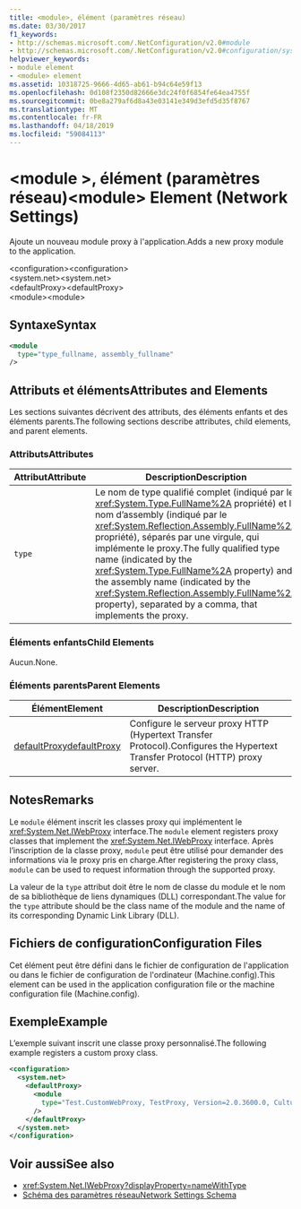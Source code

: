 ```yaml
---
title: <module>, élément (paramètres réseau)
ms.date: 03/30/2017
f1_keywords:
- http://schemas.microsoft.com/.NetConfiguration/v2.0#module
- http://schemas.microsoft.com/.NetConfiguration/v2.0#configuration/system.net/defaultProxy/module
helpviewer_keywords:
- module element
- <module> element
ms.assetid: 10318725-9666-4d65-ab61-b94c64e59f13
ms.openlocfilehash: 0d108f2350d82666e3dc24f0f6854fe64ea4755f
ms.sourcegitcommit: 0be8a279af6d8a43e03141e349d3efd5d35f8767
ms.translationtype: MT
ms.contentlocale: fr-FR
ms.lasthandoff: 04/18/2019
ms.locfileid: "59084113"
---
```

# <a name="module-element-network-settings"></a><span data-ttu-id="b5c9e-102">\<module >, élément (paramètres réseau)</span><span class="sxs-lookup"><span data-stu-id="b5c9e-102">\<module> Element (Network Settings)</span></span>
<span data-ttu-id="b5c9e-103">Ajoute un nouveau module proxy à l'application.</span><span class="sxs-lookup"><span data-stu-id="b5c9e-103">Adds a new proxy module to the application.</span></span>  
  
 <span data-ttu-id="b5c9e-104">\<configuration></span><span class="sxs-lookup"><span data-stu-id="b5c9e-104">\<configuration></span></span>  
<span data-ttu-id="b5c9e-105">\<system.net></span><span class="sxs-lookup"><span data-stu-id="b5c9e-105">\<system.net></span></span>  
<span data-ttu-id="b5c9e-106">\<defaultProxy></span><span class="sxs-lookup"><span data-stu-id="b5c9e-106">\<defaultProxy></span></span>  
<span data-ttu-id="b5c9e-107">\<module></span><span class="sxs-lookup"><span data-stu-id="b5c9e-107">\<module></span></span>  
  
## <a name="syntax"></a><span data-ttu-id="b5c9e-108">Syntaxe</span><span class="sxs-lookup"><span data-stu-id="b5c9e-108">Syntax</span></span>  
  
```xml  
<module   
  type="type_fullname, assembly_fullname"   
/>  
```  
  
## <a name="attributes-and-elements"></a><span data-ttu-id="b5c9e-109">Attributs et éléments</span><span class="sxs-lookup"><span data-stu-id="b5c9e-109">Attributes and Elements</span></span>  
 <span data-ttu-id="b5c9e-110">Les sections suivantes décrivent des attributs, des éléments enfants et des éléments parents.</span><span class="sxs-lookup"><span data-stu-id="b5c9e-110">The following sections describe attributes, child elements, and parent elements.</span></span>  
  
### <a name="attributes"></a><span data-ttu-id="b5c9e-111">Attributs</span><span class="sxs-lookup"><span data-stu-id="b5c9e-111">Attributes</span></span>  
  
|<span data-ttu-id="b5c9e-112">**Attribut**</span><span class="sxs-lookup"><span data-stu-id="b5c9e-112">**Attribute**</span></span>|<span data-ttu-id="b5c9e-113">**Description**</span><span class="sxs-lookup"><span data-stu-id="b5c9e-113">**Description**</span></span>|  
|-------------------|---------------------|  
|`type`|<span data-ttu-id="b5c9e-114">Le nom de type qualifié complet (indiqué par le <xref:System.Type.FullName%2A> propriété) et le nom d’assembly (indiqué par le <xref:System.Reflection.Assembly.FullName%2A> propriété), séparés par une virgule, qui implémente le proxy.</span><span class="sxs-lookup"><span data-stu-id="b5c9e-114">The fully qualified type name (indicated by the <xref:System.Type.FullName%2A> property) and the assembly name (indicated by the <xref:System.Reflection.Assembly.FullName%2A> property), separated by a comma, that implements the proxy.</span></span>|  
  
### <a name="child-elements"></a><span data-ttu-id="b5c9e-115">Éléments enfants</span><span class="sxs-lookup"><span data-stu-id="b5c9e-115">Child Elements</span></span>  
 <span data-ttu-id="b5c9e-116">Aucun.</span><span class="sxs-lookup"><span data-stu-id="b5c9e-116">None.</span></span>  
  
### <a name="parent-elements"></a><span data-ttu-id="b5c9e-117">Éléments parents</span><span class="sxs-lookup"><span data-stu-id="b5c9e-117">Parent Elements</span></span>  
  
|<span data-ttu-id="b5c9e-118">**Élément**</span><span class="sxs-lookup"><span data-stu-id="b5c9e-118">**Element**</span></span>|<span data-ttu-id="b5c9e-119">**Description**</span><span class="sxs-lookup"><span data-stu-id="b5c9e-119">**Description**</span></span>|  
|-----------------|---------------------|  
|[<span data-ttu-id="b5c9e-120">defaultProxy</span><span class="sxs-lookup"><span data-stu-id="b5c9e-120">defaultProxy</span></span>](../../../../../docs/framework/configure-apps/file-schema/network/defaultproxy-element-network-settings.md)|<span data-ttu-id="b5c9e-121">Configure le serveur proxy HTTP (Hypertext Transfer Protocol).</span><span class="sxs-lookup"><span data-stu-id="b5c9e-121">Configures the Hypertext Transfer Protocol (HTTP) proxy server.</span></span>|  
  
## <a name="remarks"></a><span data-ttu-id="b5c9e-122">Notes</span><span class="sxs-lookup"><span data-stu-id="b5c9e-122">Remarks</span></span>  
 <span data-ttu-id="b5c9e-123">Le `module` élément inscrit les classes proxy qui implémentent le <xref:System.Net.IWebProxy> interface.</span><span class="sxs-lookup"><span data-stu-id="b5c9e-123">The `module` element registers proxy classes that implement the <xref:System.Net.IWebProxy> interface.</span></span> <span data-ttu-id="b5c9e-124">Après l’inscription de la classe proxy, `module` peut être utilisé pour demander des informations via le proxy pris en charge.</span><span class="sxs-lookup"><span data-stu-id="b5c9e-124">After registering the proxy class, `module` can be used to request information through the supported proxy.</span></span>  
  
 <span data-ttu-id="b5c9e-125">La valeur de la `type` attribut doit être le nom de classe du module et le nom de sa bibliothèque de liens dynamiques (DLL) correspondant.</span><span class="sxs-lookup"><span data-stu-id="b5c9e-125">The value for the `type` attribute should be the class name of the module and the name of its corresponding Dynamic Link Library (DLL).</span></span>  
  
## <a name="configuration-files"></a><span data-ttu-id="b5c9e-126">Fichiers de configuration</span><span class="sxs-lookup"><span data-stu-id="b5c9e-126">Configuration Files</span></span>  
 <span data-ttu-id="b5c9e-127">Cet élément peut être défini dans le fichier de configuration de l'application ou dans le fichier de configuration de l'ordinateur (Machine.config).</span><span class="sxs-lookup"><span data-stu-id="b5c9e-127">This element can be used in the application configuration file or the machine configuration file (Machine.config).</span></span>  
  
## <a name="example"></a><span data-ttu-id="b5c9e-128">Exemple</span><span class="sxs-lookup"><span data-stu-id="b5c9e-128">Example</span></span>  
 <span data-ttu-id="b5c9e-129">L’exemple suivant inscrit une classe proxy personnalisé.</span><span class="sxs-lookup"><span data-stu-id="b5c9e-129">The following example registers a custom proxy class.</span></span>  
  
```xml  
<configuration>  
  <system.net>  
    <defaultProxy>  
      <module  
        type="Test.CustomWebProxy, TestProxy, Version=2.0.3600.0, Culture=neutral, PublicKeyToken=b23a5c561934e385"  
      />  
    </defaultProxy>  
  </system.net>  
</configuration>  
```  
  
## <a name="see-also"></a><span data-ttu-id="b5c9e-130">Voir aussi</span><span class="sxs-lookup"><span data-stu-id="b5c9e-130">See also</span></span>

- <xref:System.Net.IWebProxy?displayProperty=nameWithType>
- [<span data-ttu-id="b5c9e-131">Schéma des paramètres réseau</span><span class="sxs-lookup"><span data-stu-id="b5c9e-131">Network Settings Schema</span></span>](../../../../../docs/framework/configure-apps/file-schema/network/index.md)
